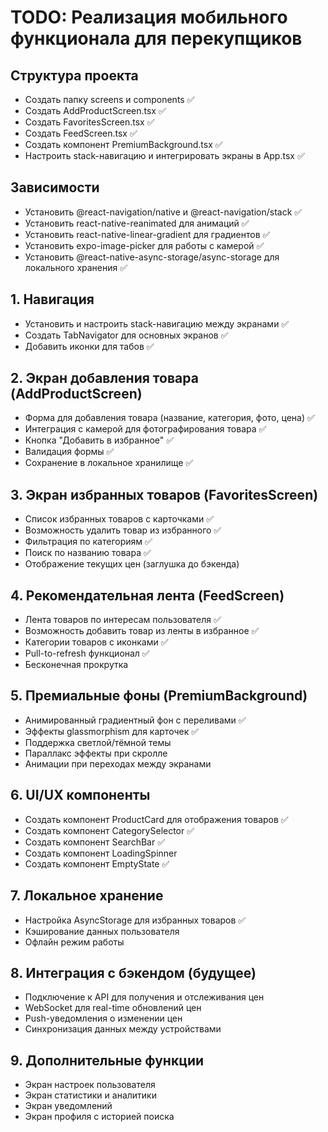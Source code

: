# TODO: Реализация мобильного функционала для перекупщиков

## Структура проекта
- Создать папку screens и components ✅
- Создать AddProductScreen.tsx ✅
- Создать FavoritesScreen.tsx ✅
- Создать FeedScreen.tsx ✅
- Создать компонент PremiumBackground.tsx ✅
- Настроить stack-навигацию и интегрировать экраны в App.tsx ✅

## Зависимости
- Установить @react-navigation/native и @react-navigation/stack ✅
- Установить react-native-reanimated для анимаций ✅
- Установить react-native-linear-gradient для градиентов ✅
- Установить expo-image-picker для работы с камерой ✅
- Установить @react-native-async-storage/async-storage для локального хранения ✅

## 1. Навигация
- Установить и настроить stack-навигацию между экранами ✅
- Создать TabNavigator для основных экранов ✅
- Добавить иконки для табов ✅

## 2. Экран добавления товара (AddProductScreen)
- Форма для добавления товара (название, категория, фото, цена) ✅
- Интеграция с камерой для фотографирования товара ✅
- Кнопка "Добавить в избранное" ✅
- Валидация формы ✅
- Сохранение в локальное хранилище ✅

## 3. Экран избранных товаров (FavoritesScreen)
- Список избранных товаров с карточками ✅
- Возможность удалить товар из избранного ✅
- Фильтрация по категориям ✅
- Поиск по названию товара ✅
- Отображение текущих цен (заглушка до бэкенда)

## 4. Рекомендательная лента (FeedScreen)
- Лента товаров по интересам пользователя ✅
- Возможность добавить товар из ленты в избранное ✅
- Категории товаров с иконками ✅
- Pull-to-refresh функционал ✅
- Бесконечная прокрутка

## 5. Премиальные фоны (PremiumBackground)
- Анимированный градиентный фон с переливами ✅
- Эффекты glassmorphism для карточек ✅
- Поддержка светлой/тёмной темы
- Параллакс эффекты при скролле
- Анимации при переходах между экранами

## 6. UI/UX компоненты
- Создать компонент ProductCard для отображения товаров ✅
- Создать компонент CategorySelector ✅
- Создать компонент SearchBar ✅
- Создать компонент LoadingSpinner
- Создать компонент EmptyState ✅

## 7. Локальное хранение
- Настройка AsyncStorage для избранных товаров ✅
- Кэширование данных пользователя
- Офлайн режим работы

## 8. Интеграция с бэкендом (будущее)
- Подключение к API для получения и отслеживания цен
- WebSocket для real-time обновлений цен
- Push-уведомления о изменении цен
- Синхронизация данных между устройствами

## 9. Дополнительные функции
- Экран настроек пользователя
- Экран статистики и аналитики
- Экран уведомлений
- Экран профиля с историей поиска 